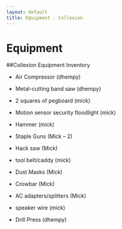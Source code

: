 ```yaml
---
layout: default
title: Equipment - Collexion
---
```


# Equipment

##Collexion Equipment Inventory


* Air Compressor (dhempy)

* Metal-cutting band saw (dhempy)

* 2 squares of pegboard (mick)

* Motion sensor security floodlight (mick)

* Hammer (mick)

* Staple Guns (Mick – 2)

* Hack saw (Mick)

* tool belt/caddy (mick)

* Dust Masks (Mick)

* Crowbar (Mick)

* AC adapters/splitters (Mick)

* speaker wire (mick)

* Drill Press (dhempy)